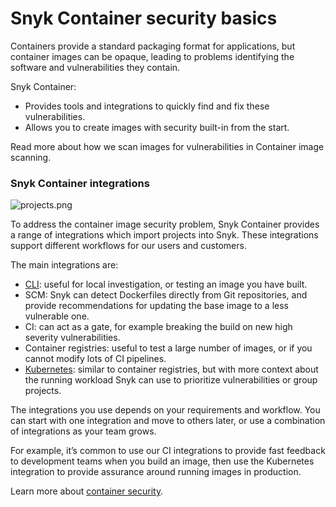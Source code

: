 # Snyk Container security basics

Containers provide a standard packaging format for applications, but container images can be opaque, leading to problems identifying the software and vulnerabilities they contain.

Snyk Container:

* Provides tools and integrations to quickly find and fix these vulnerabilities.
* Allows you to create images with security built-in from the start.

Read more about how we scan images for vulnerabilities in Container image scanning.

### Snyk Container integrations

![projects.png](https://support.snyk.io/hc/article_attachments/360012332378/projects.png)

To address the container image security problem, Snyk Container provides a range of integrations which import projects into Snyk. These integrations support different workflows for our users and customers.

The main integrations are:

* [CLI](https://docs.snyk.io/snyk-container/snyk-cli-for-container-security): useful for local investigation, or testing an image you have built.
* SCM: Snyk can detect Dockerfiles directly from Git repositories, and provide recommendations for updating the base image to a less vulnerable one. 
* CI: can act as a gate, for example breaking the build on new high severity vulnerabilities.
* Container registries: useful to test a large number of images, or if you cannot modify lots of CI pipelines.
* [Kubernetes](https://support.snyk.io/hc/en-us/articles/360003916138-Kubernetes-integration-overview): similar to container registries, but with more context about the running workload Snyk can use to prioritize vulnerabilities or group projects.

The integrations you use depends on your requirements and workflow. You can start with one integration and move to others later, or use a combination of integrations as your team grows.

For example, it’s common to use our CI integrations to provide fast feedback to development teams when you build an image, then use the Kubernetes integration to provide assurance around running images in production.

Learn more about [container security](https://snyk.io/learn/container-security/). 

